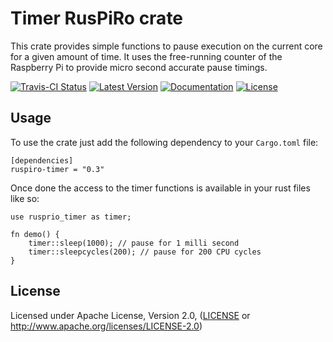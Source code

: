 # Timer RusPiRo crate

This crate provides simple functions to pause execution on the current core for a given amount of time. It uses the
free-running counter of the Raspberry Pi to provide micro second accurate pause timings.

[![Travis-CI Status](https://api.travis-ci.org/RusPiRo/ruspiro-timer.svg?branch=master)](https://travis-ci.org/RusPiRo/ruspiro-timer)
[![Latest Version](https://img.shields.io/crates/v/ruspiro-timer.svg)](https://crates.io/crates/ruspiro-timer)
[![Documentation](https://docs.rs/ruspiro-timer/badge.svg)](https://docs.rs/ruspiro-timer)
[![License](https://img.shields.io/crates/l/ruspiro-timer.svg)](https://github.com/RusPiRo/ruspiro-timer#license)

## Usage
To use the crate just add the following dependency to your ``Cargo.toml`` file:
```
[dependencies]
ruspiro-timer = "0.3"
```

Once done the access to the timer functions is available in your rust files like so:
```
use rusprio_timer as timer;

fn demo() {
    timer::sleep(1000); // pause for 1 milli second
    timer::sleepcycles(200); // pause for 200 CPU cycles
}
```

## License
Licensed under Apache License, Version 2.0, ([LICENSE](LICENSE) or http://www.apache.org/licenses/LICENSE-2.0)
